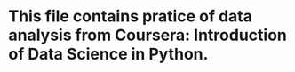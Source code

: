 # This file contains pratice of data analysis from Coursera: Introduction of Data Science in Python.  
